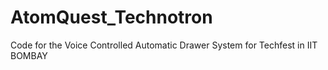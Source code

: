 # AtomQuest_Technotron
Code for the Voice Controlled Automatic Drawer System for Techfest in IIT BOMBAY
